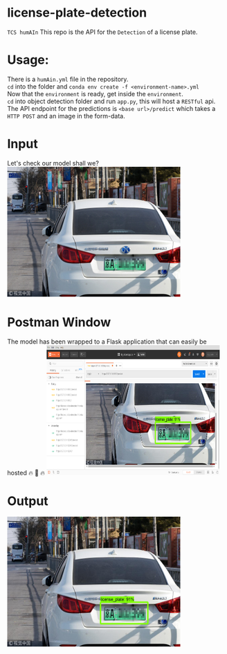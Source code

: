 # license-plate-detection
`TCS humAIn`
This repo is the API for the `Detection` of a license plate.

# Usage:
There is a `humAin.yml` file in the repository.<br>
`cd` into the folder and `conda env create -f <environment-name>.yml`<br>
Now that the `environment` is ready, get inside the `environment`.<br>
`cd` into object detection folder and run `app.py`, this will host a `RESTful` api.<br>
The API endpoint for the predictions is `<base url>/predict` which takes a `HTTP POST` and an image in the form-data.
 
# Input
Let's check our model shall we?<br>
<img src="check.jpg" height=300 width=400>

# Postman Window
The model has been wrapped to a Flask application that can easily be hosted :fire: :raised_hands: :fire: 
<img src="Screenshot.png" height=300 width=400>

# Output
<img src="Flask.jpg" height=300 width=400>
